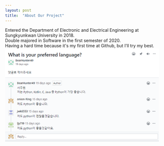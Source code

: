 ```yaml
---
layout: post
title:  "About Our Project"
---
```

Entered the Department of Electronic and Electrical Engineering at Sungkyunkwan University in 2018.
<br>
Double majored in Software in the first semester of 2020.
<br>
Having a hard time because it's my first time at Github, but I'll try my best.
<img src="assets/SmartSelectImage_2020-05-23-04-53-39.png"/>
